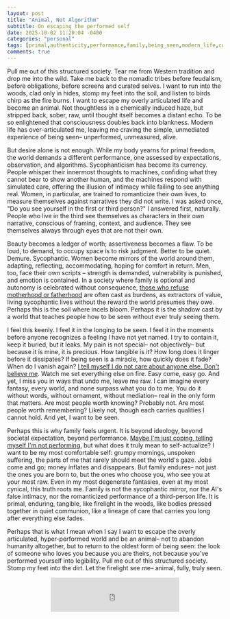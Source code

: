 ```yaml
---
layout: post
title: "Animal, Not Algorithm"
subtitle: On escaping the performed self
date: 2025-10-02 11:20:04 -0400
categories: "personal"
tags: [primal,authenticity,performance,family,being_seen,modern_life,consciousness,raw,unmediated,desire,identity,third_person,first_person,beauty,assertiveness,motherhood,fatherhood,incels,loneliness,connection,firelight,woods,nomadic,feudalism,articulation,enlightenment,blankness,sober,raw_experience,mediated_life,algorithms,sycophanticism,intimacy,romanticization,narrative,character,audience,ledger,worth,judgment,demure,accommodating,comfort,strength,vulnerability,emotion,autonomy,burden,extractor,value,soil,shadow,longing,recognition,containment,leakage,precious,tangible,lingering,dissipation,miracle,vanishing,care,fire,undone,raw,real,ornament,mediation,worth_knowing,worth_remembering,qualities,urgent,ideology,expectation,performance,coping,self_actualization,comfortable,grumpy,unspoken,suffering,world_gaze,jobs,money,inflation,family_endures,chosen,degenerate,fantasies,cynical,truth,roots,syphantic_mirror,AI_intimacy,romanticized_performance,primal,enduring,tangible,firelight,woods,bodies,communion,lineage,care,articulated,hyper_performed,humanity,oldest_form,being_seen,love,theirs,performed,legibility,structured_society,dirt,animal,fully,truly_seen]
comments: true
---
```


Pull me out of this structured society. Tear me from Western tradition and drop me into the wild. Take me back to the nomadic tribes before feudalism, before obligations, before screens and curated selves. I want to run into the woods, clad only in hides, stomp my feet into the soil, and listen to birds chirp as the fire burns. I want to escape my overly articulated life and become an animal. Not thoughtless in a chemically induced haze, but stripped back, sober, raw, until thought itself becomes a distant echo. To be so enlightened that consciousness doubles back into blankness. Modern life has over-articulated me, leaving me craving the simple, unmediated experience of being seen– unperformed, unmeasured, alive.<!-- more -->

But desire alone is not enough. While my body yearns for primal freedom, the world demands a different performance, one assessed by expectations, observation, and algorithms. Sycophanticism has become its currency. People whisper their innermost thoughts to machines, confiding what they cannot bear to show another human, and the machines respond with simulated care, offering the illusion of intimacy while failing to see anything real. Women, in particular, are trained to romanticize their own lives, to measure themselves against narratives they did not write. I was asked once, "Do you see yourself in the first or third person?" I answered first, naturally. People who live in the third see themselves as characters in their own narrative, conscious of framing, context, and audience. They see themselves always through eyes that are not their own.

Beauty becomes a ledger of worth; assertiveness becomes a flaw. To be loud, to demand, to occupy space is to risk judgment. Better to be quiet. Demure. Sycophantic. Women become mirrors of the world around them, adapting, reflecting, accommodating, hoping for comfort in return. Men, too, face their own scripts – strength is demanded, vulnerability is punished, and emotion is contained. In a society where family is optional and autonomy is celebrated without consequence, [those who refuse motherhood or fatherhood](https://wiks.wiki/sweet-lovin/2020/11/22/motherhood) are often cast as burdens, as extractors of value, living sycophantic lives without the reward the world presumes they owe. Perhaps this is the soil where incels bloom. Perhaps it is the shadow cast by a world that teaches people how to be seen without ever truly seeing them.

I feel this keenly. I feel it in the longing to be seen. I feel it in the moments before anyone recognizes a feeling I have not yet named. I try to contain it, keep it buried, but it leaks. My pain is not special– not objectively– but because it is mine, it is precious. How tangible is it? How long does it linger before it dissipates? If being seen is a miracle, how quickly does it fade? When do I vanish again? [I tell myself I do not care about anyone else. Don't believe me](https://wiks.wiki/self-care/2023/05/04/jaded-heart/). Watch me set everything else on fire. Easy come, easy go. And yet, I miss you in ways that undo me, leave me raw. I can imagine every fantasy, every world, and none surpass what you do to me. You do it without words, without ornament, without mediation– real in the only form that matters. Are most people worth knowing? Probably not. Are most people worth remembering? Likely not, though each carries qualities I cannot hold. And yet, I want to be seen.

Perhaps this is why family feels urgent. It is beyond ideology, beyond societal expectation, beyond performance. [Maybe I'm just coping, telling myself I'm not performing](https://wiks.wiki/sweet-lovin/2024/11/13/autumn/), but what does it truly mean to self-actualize? I want to be my most comfortable self: grumpy mornings, unspoken suffering, the parts of me that rarely should meet the world's gaze. Jobs come and go; money inflates and disappears. But family endures– not just the ones you are born to, but the ones who choose you, who see you at your most raw. Even in my most degenerate fantasies, even at my most cynical, this truth roots me. Family is not the sycophantic mirror, nor the AI's false intimacy, nor the romanticized performance of a third-person life. It is primal, enduring, tangible, like firelight in the woods, like bodies pressed together in quiet communion, like a lineage of care that carries you long after everything else fades.

Perhaps that is what I mean when I say I want to escape the overly articulated, hyper-performed world and be an animal– not to abandon humanity altogether, but to return to the oldest form of being seen: the look of someone who loves you because you are theirs, not because you've performed yourself into legibility. Pull me out of this structured society. Stomp my feet into the dirt. Let the firelight see me– animal, fully, truly seen.

<center><p><iframe src="https://open.spotify.com/embed/track/3zoOdidUm5XfGCCwTrGSdL?utm_source=generator" width="300" height="80" frameborder="0" allowtransparency="true" allow="encrypted-media"></iframe></p></center>
